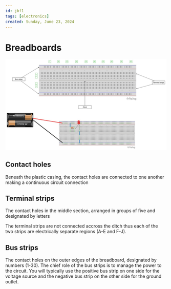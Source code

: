 ```yaml
---
id: jbf1
tags: [electronics]
created: Sunday, June 23, 2024
---
```


# Breadboards

![](/static/breadboard-diagram.jpg)

## Contact holes

Beneath the plastic casing, the contact holes are connected to one another
making a continuous circuit connection

## Terminal strips

The contact holes in the middle section, arranged in groups of five and
designated by letters

The terminal strips are not connected accross the ditch thus each of the two
strips are electrically separate regions (A-E and F-J).

## Bus strips

The contact holes on the outer edges of the breadboard, designated by numbers
(1-30). The chief role of the bus strips is to manage the power to the circuit.
You will typically use the positive bus strip on one side for the voltage source
and the negative bus strip on the other side for the ground outlet.


